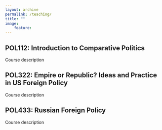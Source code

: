 ```yaml
---
layout: archive
permalink: /teaching/
title: ""
image:
    feature:
---
```


## POL112: Introduction to Comparative Politics

Course description

## POL322: Empire or Republic? Ideas and Practice in US Foreign Policy

Course description

## POL433: Russian Foreign Policy

Course description
